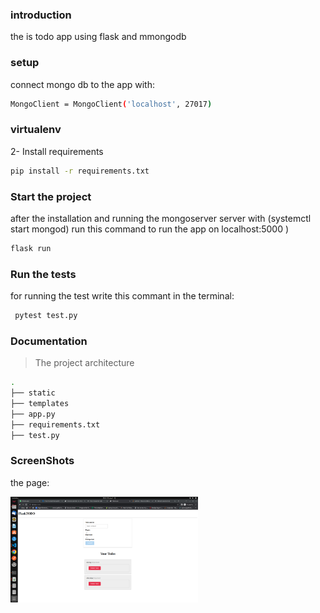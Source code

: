 ### introduction
the is todo app using flask and mmongodb
### setup


connect mongo db to the app with:
```sh
MongoClient = MongoClient('localhost', 27017)


```

### virtualenv


2- Install requirements

```sh
pip install -r requirements.txt
```
### Start the project

after the installation and running the mongoserver  server with (systemctl start mongod) run this command to run the app on localhost:5000
)
```bash
flask run
```
### Run the tests
for running the test write this commant in the terminal:
```bash
 pytest test.py
```

### Documentation
>The project architecture
```sh
.
├── static
├── templates
├── app.py
├── requirements.txt
├── test.py

```
### ScreenShots

the page:

<img
  src="/screenshots/Screenshot from 2023-04-10 05-04-57.png"
  alt="Alt text"
  title="Optional title"
  style="display: inline-block; margin: 0 auto; max-width: 300px">
